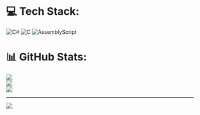 
# 💻 Tech Stack:
![C#](https://img.shields.io/badge/c%23-%23239120.svg?style=for-the-badge&logo=csharp&logoColor=white) ![C](https://img.shields.io/badge/c-%2300599C.svg?style=for-the-badge&logo=c&logoColor=white) ![AssemblyScript](https://img.shields.io/badge/assembly%20script-%23000000.svg?style=for-the-badge&logo=assemblyscript&logoColor=white)
# 📊 GitHub Stats:
![](https://github-readme-stats.vercel.app/api?username=GryzenAegile&theme=dark&hide_border=false&include_all_commits=true&count_private=true)<br/>
![](https://nirzak-streak-stats.vercel.app/?user=GryzenAegile&theme=dark&hide_border=false)<br/>
![](https://github-readme-stats.vercel.app/api/top-langs/?username=GryzenAegile&theme=dark&hide_border=false&include_all_commits=true&count_private=true&layout=compact)

---
[![](https://visitcount.itsvg.in/api?id=GryzenAegile&icon=0&color=0)](https://visitcount.itsvg.in)

<!-- Proudly created with GPRM ( https://gprm.itsvg.in ) -->
